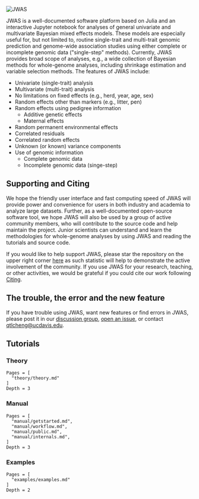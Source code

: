 
![JWAS](assets/JWAS.png)

JWAS is a well-documented software platform based on Julia and an interactive Jupyter notebook for analyses of general
univariate and multivariate Bayesian mixed effects models.  These models are especially useful for, but not limited to,
routine single-trait and multi-trait genomic prediction and genome-wide association studies using either complete or incomplete
genomic data ("single-step" methods). Currently, JWAS provides broad scope of analyses, e.g., a wide collection of Bayesian
methods for whole-genome analyses, including shrinkage estimation and variable selection methods. The features of JWAS include:

* Univariate (single-trait) analysis
* Multivariate (multi-trait) analysis  
* No limitations on fixed effects (e.g., herd, year, age, sex)
* Random effects other than markers (e.g., litter, pen)                                  
* Random effects using pedigree information
  - Additive genetic effects
  - Maternal effects
* Random permanent environmental effects  
* Correlated residuals		
* Correlated random effects
* Unknown (or known) variance components
* Use of genomic information
  - Complete genomic data                                      		
  - Incomplete genomic data (singe-step)


## Supporting and Citing

We hope the friendly user interface and fast computing speed of JWAS will provide power and convenience for users in both industry
and academia to analyze large datasets. Further, as a well-documented open-source software tool, we hope JWAS will also be used by a
group of active community members, who will contribute to the source code and help maintain the project. Junior scientists can
understand and learn the methodologies for whole-genome analyses by using JWAS and reading the tutorials and source code.

If you would like to help support JWAS, please star the repository on the upper right corner
[here](https://github.com/reworkhow/JWAS.jl) as such statistic will help to demonstrate the
active involvement of the community. If you use JWAS for your research, teaching, or other activities,
we would be grateful if you could cite our work following [Citing](@ref).


## The trouble, the error and the new feature

If you have trouble using JWAS, want new features or find errors in JWAS, please post it in our [discussion group](https://groups.io/g/qtlrocks), [open an issue](https://github.com/reworkhow/JWAS.jl/issues), or contact <qtlcheng@ucdavis.edu>.

## Tutorials

### Theory
```@contents
Pages = [
  "theory/theory.md"
]
Depth = 3
```

### Manual
```@contents
Pages = [
  "manual/getstarted.md",
  "manual/workflow.md",
  "manual/public.md",
  "manual/internals.md",
]
Depth = 3
```

### Examples
```@contents
Pages = [
  "examples/examples.md"
]
Depth = 2
```
